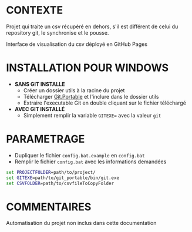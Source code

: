 # CONTEXTE
Projet qui traite un csv récupéré en dehors, s'il est différent de celui du repository git, le synchronise et le pousse.

Interface de visualisation du csv déployé en GitHub Pages

# INSTALLATION POUR WINDOWS
- **SANS GIT INSTALLE**
    - Créer un dossier utils à la racine du projet
    - Télécharger [Git.Portable](https://github.com/git-for-windows/git/releases/download/v2.50.0.windows.1/PortableGit-2.50.0-64-bit.7z.exe) et l'inclure dans le dossier utils
    - Extraire l'executable Git en double cliquant sur le fichier téléchargé
- **AVEC GIT INSTALLÉ**
    - Simplement remplir la variable `GITEXE=` avec la valeur `git`

# PARAMETRAGE
- Dupliquer le fichier `config.bat.example` en `config.bat`
- Remplir le fichier `config.bat` avec les informations demandées
```bat
set PROJECTFOLDER=path/to/project/
set GITEXE=path/to/git_portable/bin/git.exe
set CSVFOLDER=path/to/csvfileToCopyFolder
```

# COMMENTAIRES

Automatisation du projet non inclus dans cette documentation
